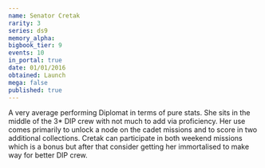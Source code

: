 ```yaml
---
name: Senator Cretak
rarity: 3
series: ds9
memory_alpha:
bigbook_tier: 9
events: 10
in_portal: true
date: 01/01/2016
obtained: Launch
mega: false
published: true
---
```


A very average performing Diplomat in terms of pure stats. She sits in the middle of the 3* DIP crew with not much to add via proficiency. Her use comes primarily to unlock a node on the cadet missions and to score in two additional collections. Cretak can participate in both weekend missions which is a bonus but after that consider getting her immortalised to make way for better DIP crew.
